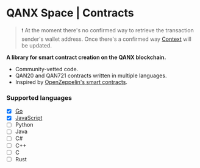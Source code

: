 # QANX Space | Contracts

> ❗ At the moment there's no confirmed way to retrieve the transaction sender's wallet address.
> Once there's a confirmed way [Context](contracts/go/utils/Context) will be updated.

**A library for smart contract creation on the QANX blockchain.**

- Community-vetted code.
- QAN20 and QAN721 contracts written in multiple languages.
- Inspired by [OpenZeppelin's smart contracts](https://github.com/OpenZeppelin/openzeppelin-contracts).

### Supported languages

- [x] [Go](contracts/go)
- [x] [JavaScript](contracts/js)
- [ ] Python
- [ ] Java
- [ ] C#
- [ ] C++
- [ ] C
- [ ] Rust
